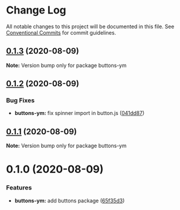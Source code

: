 # Change Log

All notable changes to this project will be documented in this file.
See [Conventional Commits](https://conventionalcommits.org) for commit guidelines.

## [0.1.3](https://github.com/rdmujica/proyecto-m/compare/buttons-ym@0.1.2...buttons-ym@0.1.3) (2020-08-09)

**Note:** Version bump only for package buttons-ym





## [0.1.2](https://github.com/rdmujica/proyecto-m/compare/buttons-ym@0.1.1...buttons-ym@0.1.2) (2020-08-09)


### Bug Fixes

* **buttons-ym:** fix spinner import in button.js ([041dd87](https://github.com/rdmujica/proyecto-m/commit/041dd878ab548e22768327c8e64bbfc2e99d591c))





## [0.1.1](https://github.com/rdmujica/proyecto-m/compare/buttons-ym@0.1.0...buttons-ym@0.1.1) (2020-08-09)

**Note:** Version bump only for package buttons-ym





# 0.1.0 (2020-08-09)


### Features

* **buttons-ym:** add buttons package ([65f35d3](https://github.com/rdmujica/proyecto-m/commit/65f35d36946e4a3c3e1919fc8cb6b7ce935c96c7))
